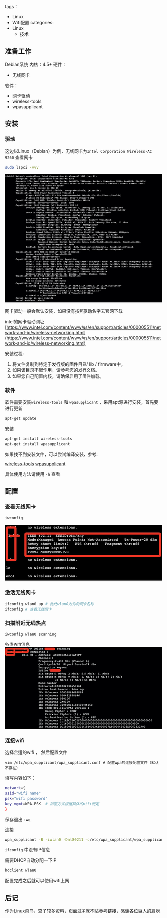 tags：
- Linux
- Wifi配置
categories:
- Linux
  - 技术

## 准备工作
Debian系统
内核：4.5+
硬件：
* 无线网卡

软件：
* 网卡驱动
* wireless-tools
* wpasupplicant

## 安装
### 驱动
这边以Linux（Debian）为例，无线网卡为`Intel Corporation Wireless-AC 9260`
查看网卡
```bash
sudo lspci -vvv
```
![](media/2019-12-04-13-16-01.png)

网卡驱动一般会默认安装，如果没有按照驱动名字去官网下载

intel的网卡驱动网址
[https://www.intel.com/content/www/us/en/support/articles/000005511/network-and-io/wireless-networking.html](https://www.intel.com/content/www/us/en/support/articles/000005511/network-and-io/wireless-networking.html)

安装过程:
1. 将文件复制到特定于发行版的固件目录/ lib / firmware中。
2. 如果该目录不起作用，请参考您的发行文档。
3. 如果您自己配置内核，请确保启用了固件加载。



### 软件

软件需要安装`wireless-tools` 和 `wpasupplicant` ，采用apt源进行安装，首先要进行更新
```sh
apt-get update
```
安装
```sh
apt-get install wireless-tools
apt-get install wpasupplicant
```

如果找不到安装文件，可以尝试编译安装，参考:

[wireless-tools](https://www.linuxidc.com/Linux/2013-02/79935p2.htm)
[wpasupplicant](https://blog.csdn.net/u012503786/article/details/79541811)

具体使用方法请使用 `-h` 查看

## 配置

### 查看无线网卡

```bash
iwconfig
```
![](media/2019-12-04-13-16-02.png)

### 激活无线网卡

```bash
ifconfig wlan0 up # 此处wlan0为你的网卡名称
ifconfig # 查看无线网卡
```
### 扫描附近无线热点

```bash
iwconfig wlan0 scanning
```

各类wifi信息
![](media/2019-12-04-13-16-03.png)



### 连接wifi

选择合适的wifi ， 然后配置文件

```
vim /etc/wpa_supplicant/wpa_supplicant.conf # 配置wpa的连接配置文件（默认不存在）

```
填写内容如下：

```bash
network={
ssid="wifi name"
psk="wifi password"
key_mgmt=WPA-PSK  # 加密方式根据具体的wifi而定
}
```
保存退出 `:wq`

连接

```bash
wpa_supplicant -B -iwlan0 -Dnl80211 -c/etc/wpa_supplicant/wpa_supplicant.conf
```

`ifconfig` 中没有IP信息

需要DHCP自动分配一下IP

```bash
hdclient wlan0
```

配置完成之后就可以使用wifi上网

## 后记

作为Linux菜鸟，查了较多资料，页面过多就不贴参考链接，感谢各位巨人的肩膀



